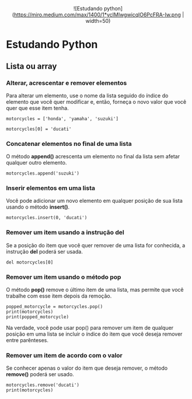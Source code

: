 <div align="center">

![Estudando python](https://miro.medium.com/max/1400/1*ycIMlwgwicqlO6PcFRA-Iw.png | width=50)

</div>

# Estudando Python
## Lista ou array
### Alterar, acrescentar e remover elementos

Para alterar um elemento, use o nome da lista seguido do índice do elemento que você quer modificar e, então, forneça o novo valor que você quer que esse item tenha.
~~~ 
motorcycles = ['honda', 'yamaha', 'suzuki'] 
~~~
~~~
motorcycles[0] = 'ducati'
~~~

### Concatenar elementos no final de uma lista
O método **append()** acrescenta um elemento no final da lista sem afetar qualquer outro elemento.
~~~
motorcycles.append('suzuki')
~~~

### Inserir elementos em uma lista
Você pode adicionar um novo elemento em qualquer posição de sua lista usando o método **insert()**.
~~~
motorcycles.insert(0, 'ducati')
~~~

### Remover um item usando a instrução del
Se a posição do item que você quer remover de uma lista for conhecida, a instrução **del** poderá ser usada.
~~~
del motorcycles[0]
~~~

### Remover um item usando o método pop
O método **pop()** remove o último item de uma lista, mas permite que você trabalhe com esse item depois da remoção.
~~~
popped_motorcycle = motorcycles.pop()
print(motorcycles)
print(popped_motorcycle)
~~~
Na verdade, você pode usar pop() para remover um item de qualquer posição em uma lista se incluir o índice do item que você deseja remover entre parênteses.

### Remover um item de acordo com o valor
Se conhecer apenas o valor do item que deseja remover, o método **remove()** poderá ser usado.
~~~
motorcycles.remove('ducati') 
print(motorcycles)
~~~
